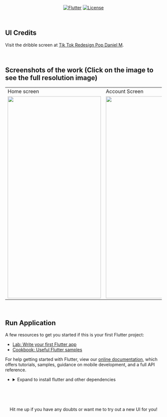 <p align="center">
<a href=""><img title="Flutter" src="https://img.shields.io/badge/Flutter-2-blue?style=for-the-badge&logo=flutter"></a>
<a href=""><img title="License" src="https://img.shields.io/badge/License-Open Source-brightgreen?style=for-the-badge&logo="></a>
</p>

<br>

## UI Credits

Visit the dribble screen at <a href="https://dribbble.com/shots/8616899-Tik-Tok-Redesign"> Tik Tok Redesign Pop Daniel M</a>.

<br>

## Screenshots of the work (Click on the image to see the full resolution image)

<table align="center">
  <tr>
    <td>Home screen</td>
     <td>Account Screen</td>
     
  </tr>
  <tr>
    <td><img src="https://github.com/Vignesh0404/Flutter-UI-Kit/blob/main/17-tiktok/output/1.jpeg" width=300 height=650></td>
    <td><img src="https://github.com/Vignesh0404/Flutter-UI-Kit/blob/main/17-tiktok/output/2.jpeg" width=300 height=650></td>
    
  </tr>
 </table>
 
 <br>
 
 
 ## Run Application
 
A few resources to get you started if this is your first Flutter project:

- [Lab: Write your first Flutter app](https://flutter.dev/docs/get-started/codelab)
- [Cookbook: Useful Flutter samples](https://flutter.dev/docs/cookbook)

For help getting started with Flutter, view our
[online documentation](https://flutter.dev/docs), which offers tutorials,
samples, guidance on mobile development, and a full API reference.

<ul><li><details>
<summary>Expand to install flutter and other dependencies</b></summary>
<li>Follow this to install <strong><a href="https://flutter.dev/docs/get-started/install">Flutter</a></strong></li>
</ul></li></ul></details></li></ul>
<br>
<br><br>
<p align="center">
  Hit me up if you have any doubts or want me to try out a new UI for you!
</p>
